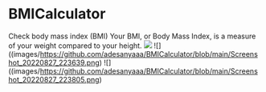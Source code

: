 # BMICalculator
Check body mass index (BMI)
Your BMI, or Body Mass Index, is a measure of your weight compared to your height. 
![](images/https://github.com/adesanyaaa/BMICalculator/blob/main/Screenshot_20220827_223639.png)
![]((images/https://github.com/adesanyaaa/BMICalculator/blob/main/Screenshot_20220827_223639.png)
![]((images/https://github.com/adesanyaaa/BMICalculator/blob/main/Screenshot_20220827_223805.png)
